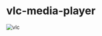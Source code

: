 # vlc-media-player
![vlc](https://user-images.githubusercontent.com/57828021/177261738-1cb23d6d-9f49-4980-9b17-b8c348ba6be1.png)
